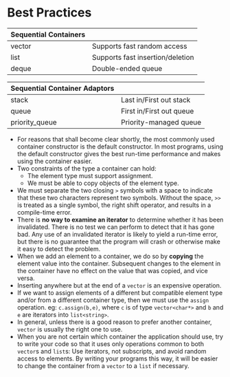 # Best Practices

| Sequential Containers |    |
| :-------------------- | :- |
| vector | Supports fast random access |
| list   | Supports fast insertion/deletion |
| deque  | Double-ended queue |

| Sequential Container Adaptors |    |
| :---------------------------- | :- |
| stack | Last in/First out stack |
| queue | First in/First out queue |
| priority_queue | Priority-managed queue |

- For reasons that shall become clear shortly, the most commonly used container constructor is the default constructor. In most programs, using the default constructor gives the best run-time performance and makes using the container easier.
- Two constraints of the type a container can hold:
  - The element type must support assignment.
  - We must be able to copy objects of the element type.
- We must separate the two closing `>` symbols with a space to indicate that these two characters represent two symbols. Without the space, `>>` is treated as a single symbol, the right shift operator, and results in a compile-time error.
- There is **no way to examine an iterator** to determine whether it has been invalidated. There is no test we can perform to detect that it has gone bad. Any use of an invalidated iterator is likely to yield a run-time error, but there is no guarantee that the program will crash or otherwise make it easy to detect the problem.
- When we add an element to a container, we do so by **copying** the element value into the container. Subsequent changes to the element in the container have no effect on the value that was copied, and vice versa.
- Inserting anywhere but at the end of a `vector` is an expensive operation.
- If we want to assign elements of a different but compatible element type and/or from a different container type, then we must use the `assign` operation. eg: `c.assign(b,e)`, where `c` is of type `vector<char*>` and `b` and `e` are iterators into `list<string>`.
- In general, unless there is a good reason to prefer another container, `vector` is usually the right one to use.
- When you are not certain which container the application should use, try to write your code so that it uses only operations common to both `vector`s and `list`s: Use iterators, not subscripts, and avoid random access to elements. By writing your programs this way, it will be easier to change the container from a `vector` to a `list` if necessary.